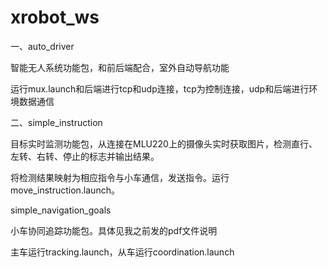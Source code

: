 # xrobot_ws
一、auto_driver

智能无人系统功能包，和前后端配合，室外自动导航功能

运行mux.launch和后端进行tcp和udp连接，tcp为控制连接，udp和后端进行环境数据通信

二、simple_instruction

目标实时监测功能包，从连接在MLU220上的摄像头实时获取图片，检测直行、左转、右转、停止的标志并输出结果。

将检测结果映射为相应指令与小车通信，发送指令。运行move_instruction.launch。


simple_navigation_goals

小车协同追踪功能包。具体见我之前发的pdf文件说明

主车运行tracking.launch，从车运行coordination.launch
